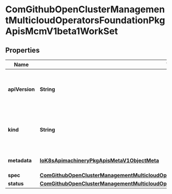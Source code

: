 
# ComGithubOpenClusterManagementMulticloudOperatorsFoundationPkgApisMcmV1beta1WorkSet

## Properties
Name | Type | Description | Notes
------------ | ------------- | ------------- | -------------
**apiVersion** | **String** | APIVersion defines the versioned schema of this representation of an object. Servers should convert recognized schemas to the latest internal value, and may reject unrecognized values. More info: https://git.k8s.io/community/contributors/devel/sig-architecture/api-conventions.md#resources |  [optional]
**kind** | **String** | Kind is a string value representing the REST resource this object represents. Servers may infer this from the endpoint the client submits requests to. Cannot be updated. In CamelCase. More info: https://git.k8s.io/community/contributors/devel/sig-architecture/api-conventions.md#types-kinds |  [optional]
**metadata** | [**IoK8sApimachineryPkgApisMetaV1ObjectMeta**](IoK8sApimachineryPkgApisMetaV1ObjectMeta.md) | Standard object&#39;s metadata. More info: https://git.k8s.io/community/contributors/devel/api-conventions.md#metadata |  [optional]
**spec** | [**ComGithubOpenClusterManagementMulticloudOperatorsFoundationPkgApisMcmV1beta1WorkSetSpec**](ComGithubOpenClusterManagementMulticloudOperatorsFoundationPkgApisMcmV1beta1WorkSetSpec.md) | Spec defines the behavior of the work. |  [optional]
**status** | [**ComGithubOpenClusterManagementMulticloudOperatorsFoundationPkgApisMcmV1beta1WorkSetStatus**](ComGithubOpenClusterManagementMulticloudOperatorsFoundationPkgApisMcmV1beta1WorkSetStatus.md) | Status describes the result of a work |  [optional]



